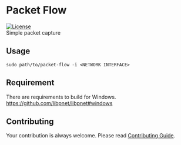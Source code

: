 # Packet Flow

[![License](https://img.shields.io/github/license/rmuraix/packet-flow)](./LICENSE)  
Simple packet capture

## Usage

```shell
sudo path/to/packet-flow -i <NETWORK INTERFACE>
```

## Requirement

There are requirements to build for Windows.  
https://github.com/libpnet/libpnet#windows

## Contributing

Your contribution is always welcome. Please read [Contributing Guide](.github/CONTRIBUTING.md).
